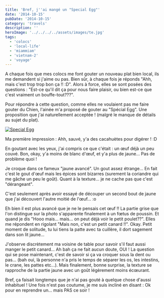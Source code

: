 ```yaml
---
title: 'Bref, j''ai mangé un "Special Egg"'
date: '2014-10-15'
pubDate: '2014-10-15'
category: 'travels'
description: ''
heroImage: '../../../../assets/images/te.jpg'
tags:
  - 'colocs'
  - 'local-life'
  - 'miammiam'
  - 'vietnam-2'
  - 'voyage'
---
```


A chaque fois que mes colocs me font gouter un nouveau plat bien local, ils me demandent si j'aime ou pas. Bien sûr, à chaque fois je réponds "Ahh, mais c'est trop trop bon ça !! :D". Alors à force, elles se sont posées des questions : "Est-ce qu'il dit ça pour nous faire plaisir, ou bien est-ce que c'est vraiment un bouffe-tout???".

Pour répondre à cette question, comme elles ne voulaient pas me faire gouter du Chien, l'ainée m'a proposé de gouter au "Spécial Egg". Une proposition que j'ai naturellement acceptée ! (malgré le manque de détails au sujet du plat).

[![Special Egg](http://malparty.fr/wp-content/uploads/2014/10/SpecialEgg.jpg)](http://malparty.fr/wp-content/uploads/2014/10/SpecialEgg.jpg)

Ma première impression : Ahh, sauvé, y'a des cacahuètes pour digérer ! :D

En goutant avec les yeux, j'ai compris ce que c'était : un œuf déjà un peu couvé. Bon, okay, y'a moins de blanc d'œuf, et y'a plus de jaune... Pas de problème quoi !

Je croque dans ce fameux "jaune avancé". Un gout assez étrange... En fait c'est le gout d'œuf mais les épices sont bizarres (surement la coriandre qui me gâche un peu le goût). Quant à la texture... je ne cache pas que c'est "dérangeant".

C'est seulement après avoir essayé de découper un second bout de jaune que j'ai découvert l'autre moitié de l'œuf... :o

Eh bien il est plus avancé que je ne le pensais cet œuf !! La partie grise que l'on distingue sur la photo s'apparente finalement à un fœtus de poussin. Et quand je dis "Hooo mais... mais... on peut déjà voir le petit poulet??". Elles me répondent en rigolant "Mais non, c'est un petit canard !!". Okay. Petit moment de solitude, tu lui tiens la patte avec ta cuillère, il dort sagement dans son lit jaune...

J'observe discrètement ma voisine de table pour savoir s'il faut aussi manger le petit canard... Ah bah ça ne fait aucun doute, OUI ! La question qui se pose maintenant, c'est de savoir si ça va croquer sous la dent ou pas... (bah oui, là personne n'a pris le temps de séparer les os, les intestins, le crane, les pattes etc...). Mais finalement, bonne surprise, la texture se rapproche de la partie jaune avec un goût légèrement moins écœurant.

Bref, ça faisait longtemps que je n'ai pas gouté à quelque chose d'aussi inhabituel ! Une fois n'est pas coutume, je me suis incliné en disant : Ok pour en reprendre un... mais PAS ce soir !
